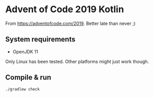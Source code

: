 # Advent of Code 2019 Kotlin

From <https://adventofcode.com/2019>. Better late than never ;)

## System requirements

- OpenJDK 11

Only Linux has been tested. Other platforms might just work though.

## Compile & run

```bash
./gradlew check
```
